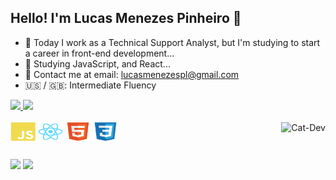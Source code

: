 ## Hello! I'm Lucas Menezes Pinheiro 👋

- 🔭 Today I work as a Technical Support Analyst, but I'm studying to start a career in front-end development...
- 🌱 Studying JavaScript, and React...
- 📧 Contact me at email: lucasmenezespl@gmail.com
- 🇺🇸 / 🇬🇧: Intermediate Fluency

<div>
  <a href="https://github.com/LucasMenezesp">
    <img height="180em" src="https://github-readme-stats.vercel.app/api?username=LucasMenezesp&show_icons=true&theme=dark&include_all_commits=true&count">
    <img height=180em"  src="https://github-readme-stats.vercel.app/api/top-langs/?username=LucasMenezesp&layout=compact&langs_count=16&theme=dark"/>
  </a>
</div>

<div style="display: inline_block"><br>
  <img align="center" alt="Lucas-Js" height="30" width="40" src="https://raw.githubusercontent.com/devicons/devicon/master/icons/javascript/javascript-plain.svg">
  <img align="center" alt="Lucas-React" height="30" width="40" src="https://raw.githubusercontent.com/devicons/devicon/master/icons/react/react-original.svg">
  <img align="center" alt="Lucas-HTML" height="30" width="40" src="https://raw.githubusercontent.com/devicons/devicon/master/icons/html5/html5-original.svg">
  <img align="center" alt="Lucasa-CSS" height="30" width="40" src="https://raw.githubusercontent.com/devicons/devicon/master/icons/css3/css3-original.svg">
  <img align="right"  alt="Cat-Dev" src="https://i.gifer.com/2GU.gif"
</div>

##

<div> 
  <a href = "lucasmenezespl@gmail.com"><img src="https://img.shields.io/badge/-Gmail-%23333?style=for-the-badge&logo=gmail&logoColor=white" target="_blank"></a>
  <a href="https://www.linkedin.com/in/lucas-menezes-21a303112" target="_blank"><img src="https://img.shields.io/badge/-LinkedIn-%230077B5?style=for-the-badge&logo=linkedin&logoColor=white" target="_blank"></a> 
</div>

